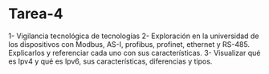 # Tarea-4
1- Vigilancia tecnológica de tecnologías   2- Exploración en la universidad de los dispositivos con Modbus, AS-I, profibus, profinet, ethernet y RS-485. Explicarlos y referenciar cada uno con sus características.  3- Visualizar qué es Ipv4  y qué es Ipv6, sus características, diferencias y tipos.
